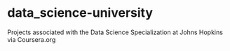 data_science-university
=======================

Projects associated with the Data Science Specialization at Johns Hopkins via Coursera.org
